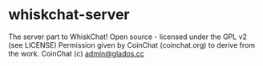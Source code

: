 whiskchat-server
================

The server part to WhiskChat!
Open source - licensed under the GPL v2 (see LICENSE)
Permission given by CoinChat (coinchat.org) to derive from the work. CoinChat (c) admin@glados.cc